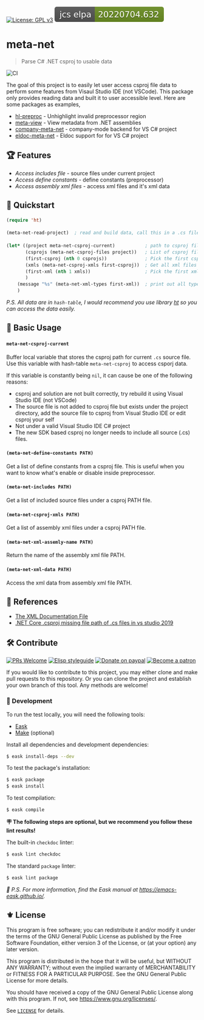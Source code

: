 [![License: GPL v3](https://img.shields.io/badge/License-GPL%20v3-blue.svg)](https://www.gnu.org/licenses/gpl-3.0)
[![JCS-ELPA](https://raw.githubusercontent.com/jcs-emacs/badges/master/elpa/v/meta-net.svg)](https://jcs-emacs.github.io/jcs-elpa/#/meta-net)

# meta-net
> Parse C# .NET csproj to usable data

![CI](https://github.com/emacs-vs/meta-net/workflows/CI/badge.svg)

The goal of this project is to easily let user access csproj file data to
perform some features from Visaul Studio IDE (not VSCode). This package only
provides reading data and built it to user accessible level. Here are some
packages as examples,

* [hl-preproc](https://github.com/emacs-vs/hl-preproc) - Unhighlight invalid preprocessor region
* [meta-view](https://github.com/emacs-vs/meta-view) - View metadata from .NET assemblies
* [company-meta-net](https://github.com/emacs-vs/company-meta-net) - company-mode backend for VS C# project
* [eldoc-meta-net](https://github.com/emacs-vs/eldoc-meta-net) - Eldoc support for for VS C# project

## 🏆 Features

* *Access includes file* - source files under current project
* *Access define constants* - define constants (preprocessor)
* *Access assembly xml files* - access xml files and it's xml data

## 💾 Quickstart

```el
(require 'ht)

(meta-net-read-project)  ; read and build data, call this in a .cs file

(let* ((project meta-net-csproj-current)           ; path to csproj file
       (csprojs (meta-net-csproj-files project))   ; List of csproj files under project
       (first-csproj (nth 0 csprojs))              ; Pick the first csproj file
       (xmls (meta-net-csproj-xmls first-csproj))  ; Get all xml files under a csproj
       (first-xml (nth 1 xmls))                    ; Pick the first xml file
       )
    (message "%s" (meta-net-xml-types first-xml))  ; print out all types from assembly xml
    )
```

*P.S. All data are in `hash-table`, I would recommend you use library [ht](https://github.com/Wilfred/ht.el)
so you can access the data easily.*

## 🔨 Basic Usage

#### `meta-net-csproj-current`

Buffer local variable that stores the csproj path for current `.cs` source file.
Use this variable with hash-table `meta-net-csproj` to access csporj data.

If this variable is constantly being `nil`, it can cause be one of the following
reasons:

* csproj and solution are not built correctly, try rebuild it using Visual
Studio IDE (not VSCode)
* The source file is not added to csproj file but exists under the project
directory, add the source file to csproj from Visual Studio IDE or edit csproj
your self
* Not under a valid Visual Studio IDE C# project
* The new SDK based csproj no longer needs to include all source (.cs) files.

#### `(meta-net-define-constants PATH)`

Get a list of define constants from a csproj file. This is useful when you want
to know what's enable or disable inside preprocessor.

#### `(meta-net-includes PATH)`

Get a list of included source files under a csproj PATH file.

#### `(meta-net-csproj-xmls PATH)`

Get a list of assembly xml files under a csproj PATH file.

#### `(meta-net-xml-assemly-name PATH)`

Return the name of the assembly xml file PATH.

#### `(meta-net-xml-data PATH)`

Access the xml data from assembly xml file PATH.

## :link: References

* [The XML Documentation File](https://docs.microsoft.com/en-us/archive/msdn-magazine/2019/october/csharp-accessing-xml-documentation-via-reflection)
* [.NET Core .csproj missing file path of .cs files in vs studio 2019](https://stackoverflow.com/questions/60541348/net-core-csproj-missing-file-path-of-cs-files-in-vs-studio-2019)

## 🛠️ Contribute

[![PRs Welcome](https://img.shields.io/badge/PRs-welcome-brightgreen.svg)](http://makeapullrequest.com)
[![Elisp styleguide](https://img.shields.io/badge/elisp-style%20guide-purple)](https://github.com/bbatsov/emacs-lisp-style-guide)
[![Donate on paypal](https://img.shields.io/badge/paypal-donate-1?logo=paypal&color=blue)](https://www.paypal.me/jcs090218)
[![Become a patron](https://img.shields.io/badge/patreon-become%20a%20patron-orange.svg?logo=patreon)](https://www.patreon.com/jcs090218)

If you would like to contribute to this project, you may either
clone and make pull requests to this repository. Or you can
clone the project and establish your own branch of this tool.
Any methods are welcome!

### 🔬 Development

To run the test locally, you will need the following tools:

- [Eask](https://emacs-eask.github.io/)
- [Make](https://www.gnu.org/software/make/) (optional)

Install all dependencies and development dependencies:

```sh
$ eask install-deps --dev
```

To test the package's installation:

```sh
$ eask package
$ eask install
```

To test compilation:

```sh
$ eask compile
```

**🪧 The following steps are optional, but we recommend you follow these lint results!**

The built-in `checkdoc` linter:

```sh
$ eask lint checkdoc
```

The standard `package` linter:

```sh
$ eask lint package
```

*📝 P.S. For more information, find the Eask manual at https://emacs-eask.github.io/.*

## ⚜️ License

This program is free software; you can redistribute it and/or modify
it under the terms of the GNU General Public License as published by
the Free Software Foundation, either version 3 of the License, or
(at your option) any later version.

This program is distributed in the hope that it will be useful,
but WITHOUT ANY WARRANTY; without even the implied warranty of
MERCHANTABILITY or FITNESS FOR A PARTICULAR PURPOSE.  See the
GNU General Public License for more details.

You should have received a copy of the GNU General Public License
along with this program.  If not, see <https://www.gnu.org/licenses/>.

See [`LICENSE`](./LICENSE.txt) for details.
